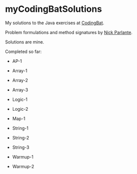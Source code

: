 # myCodingBatSolutions

My solutions to the Java exercises at [CodingBat](https://codingbat.com/java).

Problem formulations and method signatures by [Nick Parlante](https://cs.stanford.edu/people/nick/).

Solutions are mine.

Completed so far:

- AP-1

- Array-1

- Array-2

- Array-3

- Logic-1

- Logic-2

- Map-1

- String-1

- String-2

- String-3

- Warmup-1

- Warmup-2
